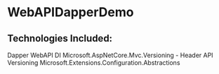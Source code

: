 # WebAPIDapperDemo

## Technologies Included:
Dapper
WebAPI
DI
Microsoft.AspNetCore.Mvc.Versioning - Header API Versioning
Microsoft.Extensions.Configuration.Abstractions

